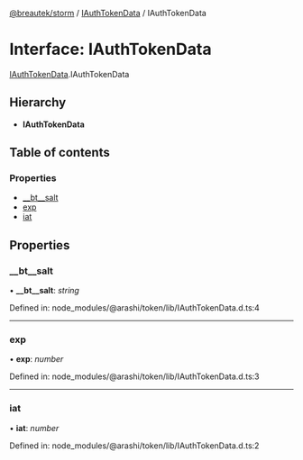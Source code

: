 [@breautek/storm](../README.md) / [IAuthTokenData](../modules/iauthtokendata.md) / IAuthTokenData

# Interface: IAuthTokenData

[IAuthTokenData](../modules/iauthtokendata.md).IAuthTokenData

## Hierarchy

* **IAuthTokenData**

## Table of contents

### Properties

- [\_\_bt\_\_salt](iauthtokendata.iauthtokendata-1.md#__bt__salt)
- [exp](iauthtokendata.iauthtokendata-1.md#exp)
- [iat](iauthtokendata.iauthtokendata-1.md#iat)

## Properties

### \_\_bt\_\_salt

• **\_\_bt\_\_salt**: *string*

Defined in: node_modules/@arashi/token/lib/IAuthTokenData.d.ts:4

___

### exp

• **exp**: *number*

Defined in: node_modules/@arashi/token/lib/IAuthTokenData.d.ts:3

___

### iat

• **iat**: *number*

Defined in: node_modules/@arashi/token/lib/IAuthTokenData.d.ts:2
